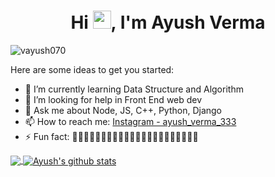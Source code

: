 <h1 align="center">Hi <img src="https://github.com/sciencepal/sciencepal/blob/master/assets/Hi.gif" width="29px">, I'm Ayush Verma</h1>


<p align="left"> <img src="https://komarev.com/ghpvc/?username=vayush070" alt="vayush070" /> </p>

Here are some ideas to get you started:

- 🌱 I’m currently learning Data Structure and Algorithm
- 🤔 I’m looking for help in Front End web dev
- 💬 Ask me about Node, JS, C++, Python, Django
- 📫 How to reach me: [Instagram - ayush_verma_333](https://www.instagram.com/ayush_verma_333/)
- ⚡ Fun fact: 🤔🤔🤔🤔🤔🤔🤔🤔🤔🤔🤔🤔🤔🤔🤔🤔🤔🤔🤔🤔🤔🤔

<a href="https://github.com/vayush070">
  <img align="center" src="https://github-readme-stats.vercel.app/api/top-langs/?username=vayush070&theme=light&hide_langs_below=1" />
</a>
<a href="https://github.com/vayush070">
 <img align="center" src="https://github-readme-stats.vercel.app/api?username=vayush070&show_icons=true&theme=light&line_height=27" alt="Ayush's github stats"/>
</a>
